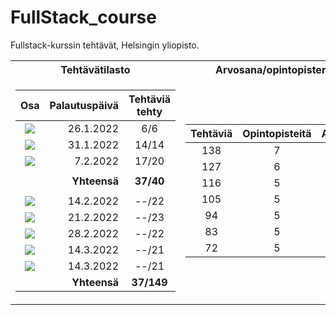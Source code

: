 # FullStack_course
Fullstack-kurssin tehtävät, Helsingin yliopisto.  

<table>
<tr><th>Tehtävätilasto </th><th>Arvosana/opintopisterajat</th></tr>
<tr><td>

| Osa | Palautuspäivä | Tehtäviä tehty |
|:---:|--------------:|:--------------:|
|[![](https://img.shields.io/badge/0-green?style=for-the-badge)](https://github.com/MelDv/FullStack_course/tree/main/osa0) | 26.1.2022 | 6/6 
|[![](https://img.shields.io/badge/1-green?style=for-the-badge)](https://github.com/MelDv/FullStack_course/tree/main/osa1)  | 31.1.2022 | 14/14 
|[![](https://img.shields.io/badge/2-green?style=for-the-badge)](https://github.com/MelDv/FullStack_course/tree/main/osa2)  | 7.2.2022 | 17/20 
|||
|| **Yhteensä** | **37/40** |
|||
|[![](https://img.shields.io/badge/3-orange?style=for-the-badge)](https://github.com/MelDv/FullStack_course/tree/main/osa3)  | 14.2.2022 | --/22 
|[![](https://img.shields.io/badge/4-orange?style=for-the-badge)](https://github.com/MelDv/FullStack_course/tree/main/osa4)  | 21.2.2022 | --/23 
|[![](https://img.shields.io/badge/5-orange?style=for-the-badge)](https://github.com/MelDv/FullStack_course/tree/main/osa5)  | 28.2.2022 | --/22 
|[![](https://img.shields.io/badge/6-orange?style=for-the-badge)](https://github.com/MelDv/FullStack_course/tree/main/osa6)  | 14.3.2022 | --/21 
|[![](https://img.shields.io/badge/7-orange?style=for-the-badge)](https://github.com/MelDv/FullStack_course/tree/main/osa7)  | 14.3.2022 | --/21 
|| **Yhteensä** | **37/149** |

  </td><td><div class=arvosanat>

| Tehtäviä | Opintopisteitä | Arvosana |
|:---:|:--------------:|:--------------:|
138	| 7	| 5
127	|	6	|	5
116	|	5	|	5
105	|	5	|	4
94	|	5	|	3
83	|	5	|	2  
72	|	5	|	1
  
  </div></td></tr> </table>
